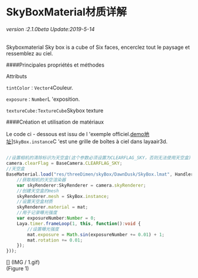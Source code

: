 # SkyBoxMaterial材质详解

###### *version :2.1.0beta   Update:2019-5-14*

Skyboxmaterial Sky box is a cube of Six faces, encerclez tout le paysage et ressemblez au ciel.

####Principales propriétés et méthodes

Attributs

`tintColor：Vector4`Couleur.

`exposure：Number`L 'exposition.

`textureCube:TextureCube`Skybox texture

####Création et utilisation de matériaux

Le code ci - dessous est issu de l 'exemple officiel.[demo地址](https://layaair.ldc.layabox.com/demo2/?language=ch&category=3d&group=Sky&name=Sky_SkyBox)]`SkyBox.instance`C 'est une grille de boîtes à ciel dans layaair3d.


```typescript

//设置相机的清除标识为天空盒(这个参数必须设置为CLEARFLAG_SKY，否则无法使用天空盒)
camera.clearFlag = BaseCamera.CLEARFLAG_SKY;
//天空盒
BaseMaterial.load("res/threeDimen/skyBox/DawnDusk/SkyBox.lmat", Handler.create(this, function(mat:SkyBoxMaterial):void {
    //获取相机的天空渲染器
    var skyRenderer:SkyRenderer = camera.skyRenderer;
    //创建天空盒的mesh
    skyRenderer.mesh = SkyBox.instance;
    //设置天空盒材质
    skyRenderer.material = mat;
    //用于记录曝光强度
    var exposureNumber:Number = 0;
    Laya.timer.frameLoop(1, this, function():void {
        //设置曝光强度
        mat.exposure = Math.sin(exposureNumber += 0.01) + 1;
        mat.rotation += 0.01;
    });
}));
```


[] (IMG / 1.gif) <br > (Figure 1)